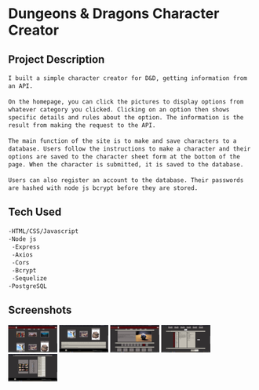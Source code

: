 # Dungeons & Dragons Character Creator

## Project Description
    I built a simple character creator for D&D, getting information from an API.

    On the homepage, you can click the pictures to display options from whatever category you clicked. Clicking on an option then shows specific details and rules about the option. The information is the result from making the request to the API. 

    The main function of the site is to make and save characters to a database. Users follow the instructions to make a character and their options are saved to the character sheet form at the bottom of the page. When the character is submitted, it is saved to the database.

    Users can also register an account to the database. Their passwords are hashed with node js bcrypt before they are stored.

## Tech Used
    -HTML/CSS/Javascript
    -Node js
     -Express
     -Axios
     -Cors
     -Bcrypt
     -Sequelize
    -PostgreSQL

## Screenshots
<img src='dndcreator1.png' width='100'>
<img src='dndcreator2.png' width='100'>
<img src='dndcreator3.png' width='100'>
<img src='dndcreator4.png' width='100'>
<img src='dndcreator5.png' width='100'>

